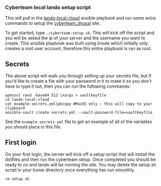 ### Cyberteam local lando setup script

This will pull in the [lando-local-cloud](https://github.com/protitude/lando-local-cloud) ansible playbook and run some extra commands to setup the [cyberteam_drupal](https://github.com/necyberteam/cyberteam_drupal) site.

To get started, type ```./cyberteam-setup.sh```. This will kick off the script and you will be asked the ip of your server and the username you want to create. This ansible playbook was built using linode which initially only creates a root user account, therefore this entire playbook is ran as root.

## Secrets
The above script will walk you through setting up your secrets file, but if you'd like to create a file with your password in it to make it so you don't have to type it out, then you can run the following commands:

```
openssl rand -base64 512 |xargs > vaultkeyfile
cd lando-local-cloud
cat example-secrets.yml|pbcopy #MacOS only — this will copy to your clipboard
ansible-vault create secrets.yml --vault-password-file=vaultkeyfile
```

See the ```example-secrets.yml``` file to get an example of all of the variables you should place in this file.

## First login
On your first login, the server will kick off a setup script that will install the dotfiles and then run the cyberteam setup. Once completed you should be ready to co and lando will be running the site. You may delete the setup.sh script in your home directory once everything has run smoothly.

```
rm setup.sh
```
